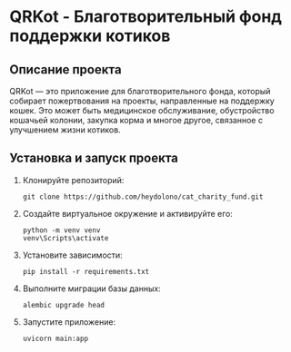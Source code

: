 # QRKot - Благотворительный фонд поддержки котиков

## Описание проекта
QRKot — это приложение для благотворительного фонда, который собирает пожертвования на проекты, направленные на поддержку кошек. Это может быть медицинское обслуживание, обустройство кошачьей колонии, закупка корма и многое другое, связанное с улучшением жизни котиков.

## Установка и запуск проекта
1. Клонируйте репозиторий:
   ```
   git clone https://github.com/heydolono/cat_charity_fund.git
   ```

2. Создайте виртуальное окружение и активируйте его:
   ```
   python -m venv venv
   venv\Scripts\activate
   ```

3. Установите зависимости:
   ```
   pip install -r requirements.txt
   ```

4. Выполните миграции базы данных:
   ```
   alembic upgrade head
   ```

5. Запустите приложение:
   ```
   uvicorn main:app 
   ```